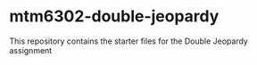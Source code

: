 # mtm6302-double-jeopardy
This repository contains the starter files for the Double Jeopardy assignment
